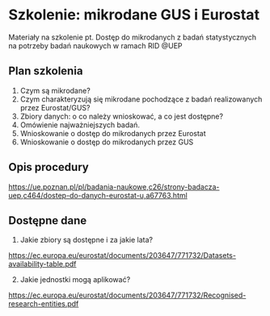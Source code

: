 # Szkolenie: mikrodane GUS i Eurostat

Materiały na szkolenie pt.  Dostęp do mikrodanych z badań statystycznych na potrzeby badań naukowych w ramach RID @UEP

## Plan szkolenia

1. Czym są mikrodane? 
2. Czym charakteryzują się mikrodane pochodzące z badań realizowanych przez Eurostat/GUS?
3. Zbiory danych: o co należy wnioskować, a co jest dostępne?
4. Omówienie najważniejszych badań.
5. Wnioskowanie o dostęp do mikrodanych przez Eurostat
6. Wnioskowanie o dostęp do mikrodanych przez GUS

## Opis procedury

https://ue.poznan.pl/pl/badania-naukowe,c26/strony-badacza-uep,c464/dostep-do-danych-eurostat-u,a67763.html

## Dostępne dane

1. Jakie zbiory są dostępne i za jakie lata? 

https://ec.europa.eu/eurostat/documents/203647/771732/Datasets-availability-table.pdf

2. Jakie jednostki mogą aplikować?

https://ec.europa.eu/eurostat/documents/203647/771732/Recognised-research-entities.pdf
